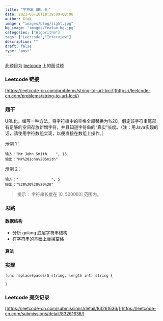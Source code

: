 ```yaml
---
title: "字符串 URL 化"
date: 2021-03-10T18:39:00+08:00
author: Xiak
image : "images/blog/light.jpg"
bg_image: "images/featue-bg.jpg"
categories: ["Algorithm"]
tags: ["Leetcode","Interview"]
description: ""
draft: false
type: "post"
---
```


此题目为 [leetcode](https://leetcode-cn.com) 上的面试题

### Leetcode 链接

[https://leetcode-cn.com/problems/string-to-url-lcci/](https://leetcode-cn.com/problems/string-to-url-lcci/)

### 题干
URL化。编写一种方法，将字符串中的空格全部替换为%20。假定该字符串尾部有足够的空间存放新增字符，并且知道字符串的“真实”长度。（注：用Java实现的话，请使用字符数组实现，以便直接在数组上操作。）

示例 1：
```
输入："Mr John Smith    ", 13
输出："Mr%20John%20Smith"
```

示例 2：
```
输入："               ", 5
输出："%20%20%20%20%20"
```

> 提示：
  字符串长度在 [0, 500000] 范围内。

### 思路

#### 数据结构
- 分析 golang 底层字符串结构
- 在字符串的基础上替换空格

#### 算法


### 实现

```
func replaceSpaces(S string, length int) string {
    
}
```

### Leetcode 提交记录

[https://leetcode-cn.com/submissions/detail/83261636/](https://leetcode-cn.com/submissions/detail/83261636/)

